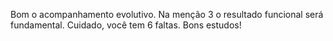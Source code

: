 Bom o acompanhamento evolutivo.
Na menção 3 o resultado funcional será fundamental.
Cuidado, você tem 6 faltas.
Bons estudos!
